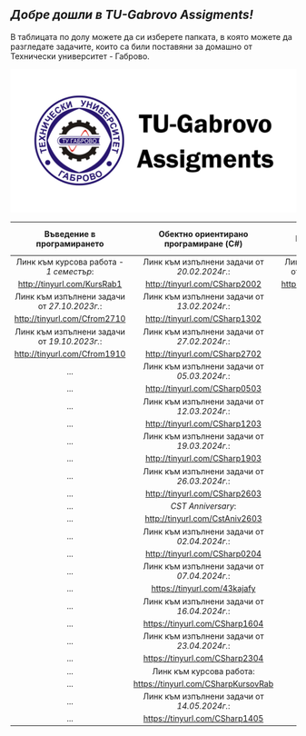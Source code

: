 <h2><i>Добре дошли в TU-Gabrovo Assigments!</i></h2>
<p font-size="30px"> В таблицата по долу можете да си изберете папката, в която можете да разгледате задачите, които са били поставяни за домашно от Технически университет - Габрово.</p>
<p><img src="https://github.com/BobiG04/TUGabAssigments/blob/master/%D0%9A%D0%BE%D0%BC%D0%BF%D1%8E%D1%82%D1%8A%D1%80%D0%BD%D0%B0%20%D0%B3%D1%80%D0%B0%D1%84%D0%B8%D0%BA%D0%B0/Git_TUGabAssigments.png" alt="Банер на TU Gab Assigments"></p>

| Въведение в програмирането | Обектно ориентирано програмиране (C#) | Компютърна графика | Програмиране в интернет среда (Java, HTML, CSS, JavaScript) |
| :-------------: | :-------------: | :-----: | :-----: |
| Линк към курсова работа - <br> *1 семестър*: | Линк към изпълнени задачи от *20.02.2024г.*: | Линк към изпълнени задачи от *компютърна графика*: | Линк към изпълнени задачи от *първа седмица* |
| http://tinyurl.com/KursRab1 | http://tinyurl.com/CSharp2002  | http://tinyurl.com/CompGraphs | https://tinyurl.com/Java1BobiG04 |
| Линк към изпълнени задачи от *27.10.2023г.*: | Линк към изпълнени задачи от *13.02.2024г.*: | ... | Линк към изпълнени задачи от *втора седмица* |
| http://tinyurl.com/Cfrom2710 | http://tinyurl.com/CSharp1302 | ... | https://tinyurl.com/Java2BobiG04 |
| Линк към изпълнени задачи от *19.10.2023г.*: | Линк към изпълнени задачи от *27.02.2024г.*: | ... | Линк към изпълнени задачи от *трета седмица* |
| http://tinyurl.com/Cfrom1910 | http://tinyurl.com/CSharp2702 | ... | https://tinyurl.com/Java3BobiG04 |
| ... | Линк към изпълнени задачи от *05.03.2024г.*: | ... | Линк към изпълнени задачи от *четвърта седмица* |
| ... | http://tinyurl.com/CSharp0503 | ... | https://tinyurl.com/Java4BobiG04 |
| ... | Линк към изпълнени задачи от *12.03.2024г.*: | ... | Линк към изпълнени задачи от *пета седмица* |
| ... | http://tinyurl.com/CSharp1203 | ... | https://tinyurl.com/Java5BobiG04 |
| ... | Линк към изпълнени задачи от *19.03.2024г.*: | ... | Линк към изпълнени задачи от *шеста седмица* |
| ... | http://tinyurl.com/CSharp1903 | ... | https://tinyurl.com/Java6BobiG04 |
| ... | Линк към изпълнени задачи от *26.03.2024г.*: | ... | Линк към изпълнени задачи от *HTML, CSS, JavaScript* |
| ... | http://tinyurl.com/CSharp2603 | ... | https://tinyurl.com/WebBobiG04 |
| ... | *CST Anniversary*: | ... | ... |
| ... | http://tinyurl.com/CstAniv2603 | ... | ... |
| ... | Линк към изпълнени задачи от *02.04.2024г.*: | ... | ... |
| ... | http://tinyurl.com/CSharp0204 | ... | ... |
| ... | Линк към изпълнени задачи от *07.04.2024г.*: | ... | ... |
| ... | https://tinyurl.com/43kajafy | ... | ... |
| ... | Линк към изпълнени задачи от *16.04.2024г.*: | ... | ... |
| ... | https://tinyurl.com/CSharp1604 | ... | ... |
| ... | Линк към изпълнени задачи от *23.04.2024г.*: | ... | ... |
| ... | https://tinyurl.com/CSharp2304 | ... | ... |
| ... | Линк към курсова работа: | ... | ... |
| ... | https://tinyurl.com/CSharpKursovRab | ... | ... |
| ... | Линк към изпълнени задачи от *14.05.2024г.*: | ... | ... |
| ... | https://tinyurl.com/CSharp1405 | ... | ... |

<!-- Alternate versions from the readme file. -->

<!-- 

<div class="TableDiv"> 
    <tr>
        <th>Въведение в програмирането</th>
        <th>Обектно ориентирано програмиране</th>
        <th>Компютърна графика</th>
    </tr>
    <tr>
        <td><i>Линк към курсова работа - 1 семестър:</i></td>
        <td><i>Линк към изпълнени задачи от 20.02.2024г.:</i></td>
        <td><i>Линк към изпълнени задачи от компютърна графика:</i></td>
    </tr>
    <tr>
        <td><a href="http://tinyurl.com/KursRab1"></td>
        <td><a href="http://tinyurl.com/CSharp2002"></td>
        <td><a href="http://tinyurl.com/CompGraphs"></td>
    </tr>
    <tr>
        <td><a href="http://tinyurl.com/Cfrom2710"></td>
        <td><a href="http://tinyurl.com/CSharp1302"></td>
        <td>...</td>
    </tr>
    <tr>
        <td><a href="http://tinyurl.com/Cfrom1910"></td>
        <td>...</td>
        <td>...</td>
    </tr>
</div>

-->

<!-- 

![alt text](https://github.com/BobiG04/TUGabAssigments/blob/master/%D0%9A%D0%BE%D0%BC%D0%BF%D1%8E%D1%82%D1%8A%D1%80%D0%BD%D0%B0%20%D0%B3%D1%80%D0%B0%D1%84%D0%B8%D0%BA%D0%B0/Git_TUGabAssigments.png "Банер на TU Gab Assigments")

## *Добре* *дошли* *в* *TU* *Gab* *Assigments!* 
### В таблицата по долу можете да си изберете папката, в която можете да разгледате задачите, които са били поставяни за домашно от Технически университет - Габрово 

| Въведение в програмирането | Обектно ориентирано програмиране | Компютърна графика |
| :-------------: | :-------------: | :-----: |
| Линк към курсова работа - 1 семестър: | Линк към изпълнени задачи от 20.02.2024г.: | Линк към изпълнени задачи от компютърна графика: |
| http://tinyurl.com/KursRab1 | http://tinyurl.com/CSharp2002  | http://tinyurl.com/CompGraphs |
| Линк към изпълнени задачи от 27.10.2023г.: | Линк към изпълнени задачи от 13.02.2024г.: | ... |
| http://tinyurl.com/Cfrom2710 | http://tinyurl.com/CSharp1302 | ... |
| Линк към изпълнени задачи от 19.10.2023г.: | ... | ... |
| http://tinyurl.com/Cfrom1910 | ... | ... |

-->

<!--

|  |  |  |
| ------------- | :-------------: | -----: |

## Линк към изпълнени задачи от 20.02.2024г.:
### https://github.com/BobiG04/TUGabAssigments/tree/master/C%23/20_02_2024

## Линк към изпълнени задачи от 13.02.2024г.:
### https://github.com/BobiG04/TUGabAssigments/tree/master/C%23/13_02_2024
 
## Линк към курсова работа - 1 семестър:
### https://github.com/BobiG04/TUGabAssigments/tree/master/C/KursRab_1Kurs_1Semester

## Линк към изпълнени задачи от 27.10.2023г.:
### https://github.com/BobiG04/TUGabAssigments/tree/master/C/IfElse

## Линк към изпълнени задачи от 19.10.2023г.:
### https://github.com/BobiG04/TUGabAssigments/tree/master/C/Formulas/Formulas-19.10.2023

-- Shortened links

### https://github.com/BobiG04/TUGabAssigments/tree/master/C/KursRab_1Kurs_1Semester
http://tinyurl.com/KursRab1

### https://github.com/BobiG04/TUGabAssigments/tree/master/C%23/20_02_2024
http://tinyurl.com/CSharp2002

https://github.com/BobiG04/TUGabAssigments/tree/master/%D0%9A%D0%BE%D0%BC%D0%BF%D1%8E%D1%82%D1%8A%D1%80%D0%BD%D0%B0%20%D0%B3%D1%80%D0%B0%D1%84%D0%B8%D0%BA%D0%B0
http://tinyurl.com/CompGraphs

### https://github.com/BobiG04/TUGabAssigments/tree/master/C%23/13_02_2024
http://tinyurl.com/CSharp1302

### https://github.com/BobiG04/TUGabAssigments/tree/master/C/IfElse
http://tinyurl.com/Cfrom2710

### https://github.com/BobiG04/TUGabAssigments/tree/master/C/Formulas/Formulas-19.10.2023
http://tinyurl.com/Cfrom1910

https://tinyurl.com/CSharp0503

https://tinyurl.com/Java1BobiG04

https://tinyurl.com/Java2BobiG04

https://tinyurl.com/Java3BobiG04

-->
